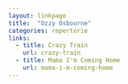 ```yaml
---
layout: linkpage
title:  "Ozzy Osbourne"
categories: repertorie
links:
  - title: Crazy Train
    url: crazy-train
  - title: Mama I'm Coming Home
    url: mama-i-m-coming-home
---
```

